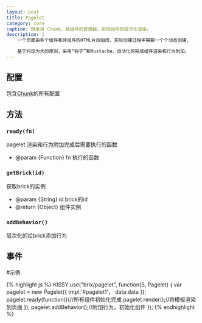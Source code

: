 ```yaml
---
layout: post
title: Pagelet
category: core
caption: 继承自 Chunk，是组件的管理器，实现组件的层次化渲染。
description: |
    一个页面由多个组件和非组件的HTML片段组成，实际创建过程中需要一个个动态创建，

    基于约定为大的原则，采用“钩子”和Mustache，自动化的完成组件渲染和行为附加。
---
```


## 配置

包含[Chunk](/brix/core/chunk)的所有配置

## 方法

### `ready(fn)`

pagelet 渲染和行为附加完成后需要执行的函数

* @param {Function} fn 执行的函数

### `getBrick(id)`

获取brick的实例

* @param  {String} id brick的id
* @return {Object} 组件实例

### `addBehavior()`

层次化的给brick添加行为


## 事件



#示例

{% highlight js %}
KISSY.use("brix/pagelet", function(S, Pagelet) {
    var pagelet = new Pagelet({
        tmpl:'#pagelet1'，
        data:data
    });
    pagelet.ready(function(){//所有组件初始化完成
        pagelet.render();//将模板渲染到页面
    });
    pagelet.addBehavior();//附加行为，初始化组件
});
{% endhighlight %}